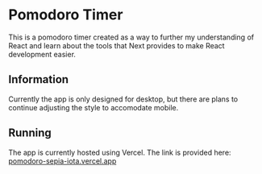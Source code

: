 # Pomodoro Timer

This is a pomodoro timer created as a way to further my understanding of React and learn
about the tools that Next provides to make React development easier.

## Information

Currently the app is only designed for desktop, but there are plans to continue adjusting the style to accomodate mobile.

## Running

The app is currently hosted using Vercel. The link is provided here:
[pomodoro-sepia-iota.vercel.app](pomodoro-sepia-iota.vercel.app)
